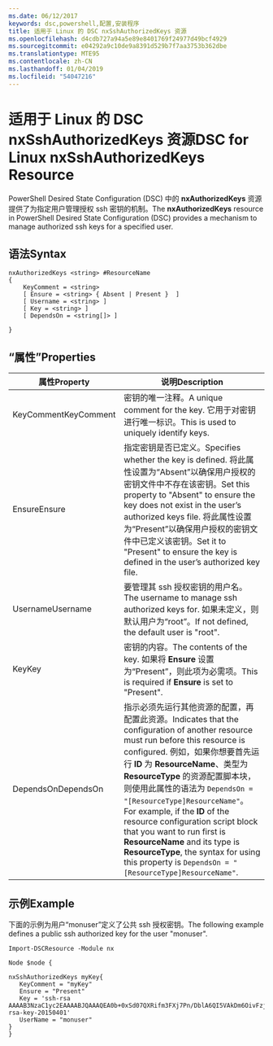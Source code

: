 ```yaml
---
ms.date: 06/12/2017
keywords: dsc,powershell,配置,安装程序
title: 适用于 Linux 的 DSC nxSshAuthorizedKeys 资源
ms.openlocfilehash: d4cdb727a94a5e89e8401769f24977d49bcf4929
ms.sourcegitcommit: e04292a9c10de9a8391d529b7f7aa3753b362dbe
ms.translationtype: MTE95
ms.contentlocale: zh-CN
ms.lasthandoff: 01/04/2019
ms.locfileid: "54047216"
---
```

# <a name="dsc-for-linux-nxsshauthorizedkeys-resource"></a><span data-ttu-id="b49b1-103">适用于 Linux 的 DSC nxSshAuthorizedKeys 资源</span><span class="sxs-lookup"><span data-stu-id="b49b1-103">DSC for Linux nxSshAuthorizedKeys Resource</span></span>

<span data-ttu-id="b49b1-104">PowerShell Desired State Configuration (DSC) 中的 **nxAuthorizedKeys** 资源提供了为指定用户管理授权 ssh 密钥的机制。</span><span class="sxs-lookup"><span data-stu-id="b49b1-104">The **nxAuthorizedKeys** resource in PowerShell Desired State Configuration (DSC) provides a mechanism to manage authorized ssh keys for a specified user.</span></span>

## <a name="syntax"></a><span data-ttu-id="b49b1-105">语法</span><span class="sxs-lookup"><span data-stu-id="b49b1-105">Syntax</span></span>

```
nxAuthorizedKeys <string> #ResourceName
{
    KeyComment = <string>
    [ Ensure = <string> { Absent | Present }  ]
    [ Username = <string> ]
    [ Key = <string> ]
    [ DependsOn = <string[]> ]

}
```

## <a name="properties"></a><span data-ttu-id="b49b1-106">“属性”</span><span class="sxs-lookup"><span data-stu-id="b49b1-106">Properties</span></span>

|  <span data-ttu-id="b49b1-107">属性</span><span class="sxs-lookup"><span data-stu-id="b49b1-107">Property</span></span> |  <span data-ttu-id="b49b1-108">说明</span><span class="sxs-lookup"><span data-stu-id="b49b1-108">Description</span></span> |
|---|---|
| <span data-ttu-id="b49b1-109">KeyComment</span><span class="sxs-lookup"><span data-stu-id="b49b1-109">KeyComment</span></span>| <span data-ttu-id="b49b1-110">密钥的唯一注释。</span><span class="sxs-lookup"><span data-stu-id="b49b1-110">A unique comment for the key.</span></span> <span data-ttu-id="b49b1-111">它用于对密钥进行唯一标识。</span><span class="sxs-lookup"><span data-stu-id="b49b1-111">This is used to uniquely identify keys.</span></span>|
| <span data-ttu-id="b49b1-112">Ensure</span><span class="sxs-lookup"><span data-stu-id="b49b1-112">Ensure</span></span>| <span data-ttu-id="b49b1-113">指定密钥是否已定义。</span><span class="sxs-lookup"><span data-stu-id="b49b1-113">Specifies whether the key is defined.</span></span> <span data-ttu-id="b49b1-114">将此属性设置为“Absent”以确保用户授权的密钥文件中不存在该密钥。</span><span class="sxs-lookup"><span data-stu-id="b49b1-114">Set this property to "Absent" to ensure the key does not exist in the user’s authorized keys file.</span></span> <span data-ttu-id="b49b1-115">将此属性设置为“Present”以确保用户授权的密钥文件中已定义该密钥。</span><span class="sxs-lookup"><span data-stu-id="b49b1-115">Set it to "Present" to ensure the key is defined in the user’s authorized key file.</span></span>|
| <span data-ttu-id="b49b1-116">Username</span><span class="sxs-lookup"><span data-stu-id="b49b1-116">Username</span></span>| <span data-ttu-id="b49b1-117">要管理其 ssh 授权密钥的用户名。</span><span class="sxs-lookup"><span data-stu-id="b49b1-117">The username to manage ssh authorized keys for.</span></span> <span data-ttu-id="b49b1-118">如果未定义，则默认用户为“root”。</span><span class="sxs-lookup"><span data-stu-id="b49b1-118">If not defined, the default user is "root".</span></span>|
| <span data-ttu-id="b49b1-119">Key</span><span class="sxs-lookup"><span data-stu-id="b49b1-119">Key</span></span>| <span data-ttu-id="b49b1-120">密钥的内容。</span><span class="sxs-lookup"><span data-stu-id="b49b1-120">The contents of the key.</span></span> <span data-ttu-id="b49b1-121">如果将 **Ensure** 设置为“Present”，则此项为必需项。</span><span class="sxs-lookup"><span data-stu-id="b49b1-121">This is required if **Ensure** is set to "Present".</span></span>|
| <span data-ttu-id="b49b1-122">DependsOn</span><span class="sxs-lookup"><span data-stu-id="b49b1-122">DependsOn</span></span> | <span data-ttu-id="b49b1-123">指示必须先运行其他资源的配置，再配置此资源。</span><span class="sxs-lookup"><span data-stu-id="b49b1-123">Indicates that the configuration of another resource must run before this resource is configured.</span></span> <span data-ttu-id="b49b1-124">例如，如果你想要首先运行 **ID** 为 **ResourceName**、类型为 **ResourceType** 的资源配置脚本块，则使用此属性的语法为 `DependsOn = "[ResourceType]ResourceName"`。</span><span class="sxs-lookup"><span data-stu-id="b49b1-124">For example, if the **ID** of the resource configuration script block that you want to run first is **ResourceName** and its type is **ResourceType**, the syntax for using this property is `DependsOn = "[ResourceType]ResourceName"`.</span></span>|

## <a name="example"></a><span data-ttu-id="b49b1-125">示例</span><span class="sxs-lookup"><span data-stu-id="b49b1-125">Example</span></span>

<span data-ttu-id="b49b1-126">下面的示例为用户“monuser”定义了公共 ssh 授权密钥。</span><span class="sxs-lookup"><span data-stu-id="b49b1-126">The following example defines a public ssh authorized key for the user "monuser".</span></span>

```
Import-DSCResource -Module nx

Node $node {

nxSshAuthorizedKeys myKey{
   KeyComment = "myKey"
   Ensure = "Present"
   Key = 'ssh-rsa AAAAB3NzaC1yc2EAAAABJQAAAQEA0b+0xSd07QXRifm3FXj7Pn/DblA6QI5VAkDm6OivFzj3U6qGD1VJ6AAxWPCyMl/qhtpRtxZJDu/TxD8AyZNgc8aN2CljN1hOMbBRvH2q5QPf/nCnnJRaGsrxIqZjyZdYo9ZEEzjZUuMDM5HI1LA9B99k/K6PK2Bc1NLivpu7nbtVG2tLOQs+GefsnHuetsRMwo/+c3LtwYm9M0XfkGjYVCLO4CoFuSQpvX6AB3TedUy6NZ0iuxC0kRGg1rIQTwSRcw+McLhslF0drs33fw6tYdzlLBnnzimShMuiDWiT37WqCRovRGYrGCaEFGTG2e0CN8Co8nryXkyWc6NSDNpMzw== rsa-key-20150401'
   UserName = "monuser"
}
}
```